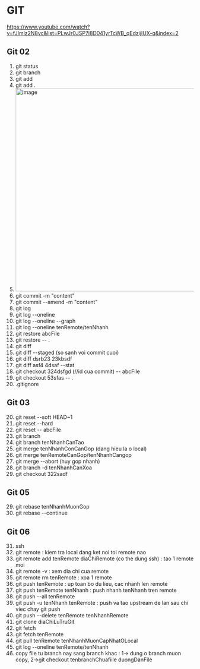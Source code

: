 # GIT

https://www.youtube.com/watch?v=fJImlz2N8vc&list=PLwJr0JSP7i8D041yrTcWB_qEdzijIUX-q&index=2

## Git 02
1. git status
2. git branch
3. git add
4. git add .
5. <img width="547" alt="image" src="https://user-images.githubusercontent.com/96764572/165423810-aee628cf-7b35-4ce9-8df0-1f6bc824d571.png">
6. git commit -m "content"
7. git commit --amend -m "content"
8. git log
9. git log --oneline
10. git log --oneline --graph
11. git log --oneline tenRemote/tenNhanh
12. git restore abcFile
13. git restore -- .
14. git diff
15. git diff --staged (so sanh voi commit cuoi)
16. git diff dsrb23 23kbsdf
17. git diff asf4 4dsaf --stat
18. git checkout 324dsfgd (//id cua commit) -- abcFile
19. git checkout 53sfas -- .
20. .gitignore

## Git 03
20. git reset --soft HEAD~1
21. git reset --hard
22. git reset -- abcFile
23. git branch
24. git branch tenNhanhCanTao
25. git merge tenNhanhConCanGop (dang hieu la o local)
26. git merge tenRemoteCanGop/tenNhanhCangop
27. git merge --abort (huy gop nhanh)
28. git branch -d tenNhanhCanXoa
29. git checkout 322sadf

## Git 05
29. git rebase tenNhanhMuonGop
30. git rebase --continue


## Git 06
31. ssh
32. git remote : kiem tra local dang ket noi toi remote nao
33. git remote add tenRemote diaChiRemote (co the dung ssh) : tao 1 remote moi
34. git remote -v : xem dia chi cua remote
35. git remote rm tenRemote : xoa 1 remote
36. git push tenRemote : up toan bo du lieu, cac nhanh len remote
37. git push tenRemote tenNhanh : push nhanh tenNhanh tren remote
38. git push --all tenRemote
39. git push -u tenNhanh tenRemote : push va tao upstream  de lan sau chi viec chay git push
40. git push --delete tenRemote tenNhanhRemote
41. git clone diaChiLuTruGit
42. git fetch
43. git fetch tenRemote
44. git pull tenRemote tenNhanhMuonCapNhatOLocal
45. git log --oneline tenRemote/tenNhanh
46. copy file tu branch nay sang branch khac : 1-> dung o branch muon copy, 2->git checkout tenbranchChuafiile duongDanFile
